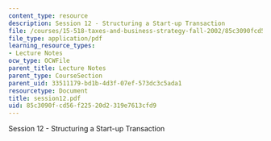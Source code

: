 ```yaml
---
content_type: resource
description: Session 12 - Structuring a Start-up Transaction
file: /courses/15-518-taxes-and-business-strategy-fall-2002/85c3090fcd56f22520d2319e7613cfd9_session12.pdf
file_type: application/pdf
learning_resource_types:
- Lecture Notes
ocw_type: OCWFile
parent_title: Lecture Notes
parent_type: CourseSection
parent_uid: 33511179-bd1b-4d3f-07ef-573dc3c5ada1
resourcetype: Document
title: session12.pdf
uid: 85c3090f-cd56-f225-20d2-319e7613cfd9
---
```

Session 12 - Structuring a Start-up Transaction

